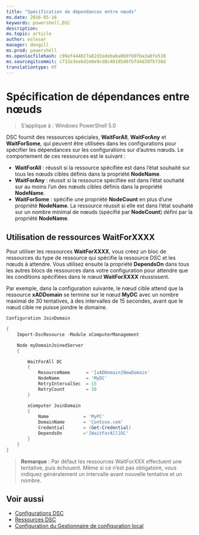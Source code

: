 ```yaml
---
title: "Spécification de dépendances entre nœuds"
ms.date: 2016-05-16
keywords: powershell,DSC
description: 
ms.topic: article
author: eslesar
manager: dongill
ms.prod: powershell
ms.openlocfilehash: c99ef444027a82d3adeba6a060f60fba3a0fe530
ms.sourcegitcommit: c732e3ee6d2e0e9cd8c40105d6fbfd4d207b730d
translationtype: HT
---
```

# <a name="specifying-cross-node-dependencies"></a>Spécification de dépendances entre nœuds

> S’applique à : Windows PowerShell 5.0

DSC fournit des ressources spéciales, **WaitForAll**, **WaitForAny** et **WaitForSome**, qui peuvent être utilisées dans les configurations pour spécifier les dépendances sur les configurations sur d’autres nœuds. Le comportement de ces ressources est le suivant :

* **WaitForAll** : réussit si la ressource spécifiée est dans l’état souhaité sur tous les nœuds cibles définis dans la propriété **NodeName**.
* **WaitForAny** : réussit si la ressource spécifiée est dans l’état souhaité sur au moins l’un des nœuds cibles définis dans la propriété **NodeName**.
* **WaitForSome** : spécifie une propriété **NodeCount** en plus d’une propriété **NodeName**. La ressource réussit si elle est dans l’état souhaité sur un nombre minimal de nœuds (spécifié par **NodeCount**) défini par la propriété **NodeName**. 

## <a name="using-waitforxxxx-resources"></a>Utilisation de ressources WaitForXXXX

Pour utiliser les ressources **WaitForXXXX**, vous créez un bloc de ressources du type de ressource qui spécifie la ressource DSC et les nœuds à attendre. Vous utilisez ensuite la propriété **DependsOn** dans tous les autres blocs de ressources dans votre configuration pour attendre que les conditions spécifiées dans le nœud **WaitForXXXX** réussissent.

Par exemple, dans la configuration suivante, le nœud cible attend que la ressource **xADDomain** se termine sur le nœud **MyDC** avec un nombre maximal de 30 tentatives, à des intervalles de 15 secondes, avant que le nœud cible ne puisse joindre le domaine.

```PowerShell
Configuration JoinDomain

{
    Import-DscResource -Module xComputerManagement

    Node myDomainJoinedServer
    {

        WaitForAll DC
        {
            ResourceName      = '[xADDomain]NewDomain'
            NodeName          = 'MyDC'
            RetryIntervalSec  = 15
            RetryCount        = 30
        }

        xComputer JoinDomain
        {
            Name             = 'MyPC'
            DomainName       = 'Contoso.com'
            Credential       = (Get-Credential)
            DependsOn        ='[WaitForAll]DC'
        }
    }
}
```

>**Remarque** : Par défaut les ressources WaitForXXX effectuent une tentative, puis échouent. Même si ce n’est pas obligatoire, vous indiquez généralement un intervalle avant nouvelle tentative et un nombre.

## <a name="see-also"></a>Voir aussi
* [Configurations DSC](configurations.md)
* [Ressources DSC](resources.md)
* [Configuration du Gestionnaire de configuration local](metaConfig.md)

